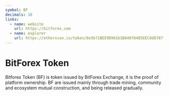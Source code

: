```yaml
---
symbol: BF
decimals: 18
links:
  - name: website
    url: https://bitforex.com
  - name: explorer
    url: https://etherscan.io/token/0x5b71BEE9D961b1B848f8485EEC8d8787f80217F5
---
```


# BitForex Token

Bitforex Token (BF) is token issued by BitForex Exchange, it is the proof of platform ownership. BF are issued mainly through trade mining, community and ecosystem mutual construction, and being released gradually.

